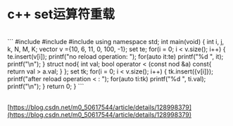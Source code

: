 # c++ set运算符重载

<br>
```
#include<iostream>
#include<set>
#include<vector>
using namespace std;
int main(void) {
    int i, j, k, N, M, K;
    vector<int>  v ={10, 6, 11, 0, 100, -1};
    set<int> te;
    for(i = 0; i < v.size(); i++) {
        te.insert(v[i]);
        printf("no reload operation: ");
        for(auto it:te) printf("%d ", it);
        printf("\n");
    }
     struct nod{
        int val;
        bool operator < (const nod &a) const{
            return val > a.val;
        }
    };
    set<nod> tk;
    for(i = 0; i < v.size(); i++) {
        tk.insert({v[i]});
        printf("after reload operation < : ");
        for(auto ti:tk) printf("%d ", ti.val);
        printf("\n");
    }
    return 0;
}
```
<br>
<br>

[https://blog.csdn.net/m0_50617544/article/details/128998379](https://blog.csdn.net/m0_50617544/article/details/128998379)<br>



